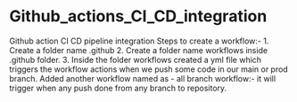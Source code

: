 # Github_actions_CI_CD_integration
Github action CI CD pipeline integration
Steps to create a workflow:-
    1. Create a folder name .github
    2. Create a folder name workflows inside .github folder.
    3. Inside the folder workflows created a yml file which triggers the workflow actions when we push some code in our main or prod branch.
Added another workflow named as - all branch workflow:- it will trigger when any push done from any branch to repository.